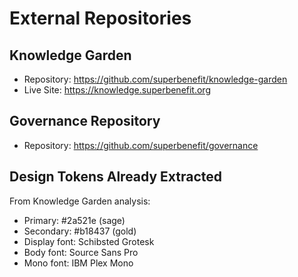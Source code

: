 # External Repositories

## Knowledge Garden
- Repository: https://github.com/superbenefit/knowledge-garden
- Live Site: https://knowledge.superbenefit.org

## Governance Repository  
- Repository: https://github.com/superbenefit/governance

## Design Tokens Already Extracted
From Knowledge Garden analysis:
- Primary: #2a521e (sage)
- Secondary: #b18437 (gold)
- Display font: Schibsted Grotesk
- Body font: Source Sans Pro
- Mono font: IBM Plex Mono
